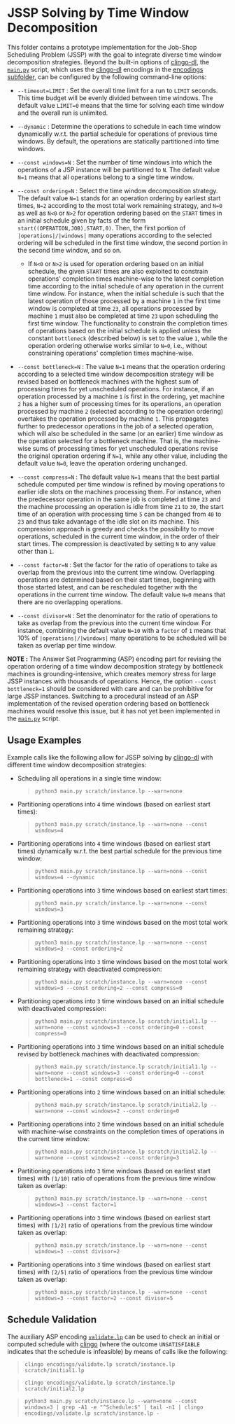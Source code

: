 # JSSP Solving by Time Window Decomposition

This folder contains a prototype implementation for the Job-Shop Scheduling Problem (JSSP) with the goal to integrate diverse time window decomposition strategies. Beyond the built-in options of [clingo-dl](https://potassco.org/labs/clingoDL/), the [`main.py`](./main.py) script, which uses the [clingo-dl](https://potassco.org/labs/clingoDL/) encodings in the [encodings subfolder](./encodings/), can be configured by the following command-line options:

* `--timeout=LIMIT` : Set the overall time limit for a run to `LIMIT` seconds. This time budget will be evenly divided between time windows. The default value `LIMIT=0` means that the time for solving each time window and the overall run is unlimited.

* `--dynamic` : Determine the operations to schedule in each time window dynamically w.r.t. the partial schedule for operations of previous time windows. By default, the operations are statically partitioned into time windows.

* `--const windows=N` : Set the number of time windows into which the operations of a JSP instance will be partitioned to `N`. The default value `N=1` means that all operations belong to a single time window.

* `--const ordering=N` : Select the time window decomposition strategy. The default value `N=1` stands for an operation ordering by earliest start times, `N=2` according to the most total work remaining strategy, and `N=0` as well as `N<0` or `N>2` for operation ordering based on the `START` times in an initial schedule given by facts of the form `start((OPERATION,JOB),START,0)`. Then, the first portion of `|operations|/|windows|` many operations according to the selected ordering will be scheduled in the first time window, the second portion in the second time window, and so on.

  * If `N<0` or `N>2` is used for operation ordering based on an initial schedule, the given `START` times are also exploited to constrain operations' completion times machine-wise to the latest completion time according to the initial schedule of any operation in the current time window. For instance, when the initial schedule is such that the latest operation of those processed by a machine `1` in the first time window is completed at time `23`, all operations processed by machine `1` must also be completed at time `23` upon scheduling the first time window. The functionality to constrain the completion times of operations based on the initial schedule is applied unless the constant `bottleneck` (described below) is set to the value `1`, while the operation ordering otherwise works similar to `N=0`, i.e., without constraining operations' completion times machine-wise.

* `--const bottleneck=N` : The value `N=1` means that the operation ordering according to a selected time window decomposition strategy will be revised based on bottleneck machines with the highest sum of processing times for yet unscheduled operations. For instance, if an operation processed by a machine `1` is first in the ordering, yet machine `2` has a higher sum of processing times for its operations, an operation processed by machine `2` (selected according to the operation ordering) overtakes the operation processed by machine `1`. This propagates further to predecessor operations in the job of a selected operation, which will also be scheduled in the same (or an earlier) time window as the operation selected for a bottleneck machine. That is, the machine-wise sums of processing times for yet unscheduled operations revise the original operation ordering if `N=1`, while any other value, including the default value `N=0`, leave the operation ordering unchanged.

* `--const compress=N` : The default value `N=1` means that the best partial schedule computed per time window is refined by moving operations to earlier idle slots on the machines processing them. For instance, when the predecessor operation in the same job is completed at time `23` and the machine processing an operation is idle from time `21` to `30`, the start time of an operation with processing time `5` can be changed from `40` to `23` and thus take advantage of the idle slot on its machine. This compression approach is greedy and checks the possibility to move operations, scheduled in the current time window, in the order of their start times. The compression is deactivated by setting `N` to any value other than `1`.

* `--const factor=N` : Set the factor for the ratio of operations to take as overlap from the previous into the current time window. Overlapping operations are determined based on their start times, beginning with those started latest, and can be rescheduled together with the operations in the current time window. The default value `N=0` means that there are no overlapping operations.

* `--const divisor=N` : Set the denominator for the ratio of operations to take as overlap from the previous into the current time window. For instance, combining the default value `N=10` with a `factor` of `1` means that 10% of `|operations|/|windows|` many operations to be scheduled will be taken as overlap per time window.

__NOTE :__ The Answer Set Programming (ASP) encoding part for revising the operation ordering of a time window decomposition strategy by bottleneck machines is grounding-intensive, which creates memory stress for large JSSP instances with thousands of operations. Hence, the option `--const bottleneck=1` should be considered with care and can be prohibitive for large JSSP instances. Switching to a procedural instead of an ASP implementation of the revised operation ordering based on bottleneck machines would resolve this issue, but it has not yet been implemented in the [`main.py`](./main.py) script.

## Usage Examples

Example calls like the following allow for JSSP solving by [clingo-dl](https://potassco.org/labs/clingoDL/) with different time window decomposition strategies:

* Scheduling all operations in a single time window:

  > `python3 main.py scratch/instance.lp --warn=none`

* Partitioning operations into `4` time windows (based on earliest start times):

  > `python3 main.py scratch/instance.lp --warn=none --const windows=4`

* Partitioning operations into `4` time windows (based on earliest start times) dynamically w.r.t. the best partial schedule for the previous time window:

  > `python3 main.py scratch/instance.lp --warn=none --const windows=4 --dynamic`

* Partitioning operations into `3` time windows based on earliest start times:

  > `python3 main.py scratch/instance.lp --warn=none --const windows=3`

* Partitioning operations into `3` time windows based on the most total work remaining strategy:

  > `python3 main.py scratch/instance.lp --warn=none --const windows=3 --const ordering=2`

* Partitioning operations into `3` time windows based on the most total work remaining strategy with deactivated compression:

  > `python3 main.py scratch/instance.lp --warn=none --const windows=3 --const ordering=2 --const compress=0`

* Partitioning operations into `3` time windows based on an initial schedule with deactivated compression:

  > `python3 main.py scratch/instance.lp scratch/initial1.lp --warn=none --const windows=3 --const ordering=0 --const compress=0`

* Partitioning operations into `3` time windows based on an initial schedule revised by bottleneck machines with deactivated compression:

  > `python3 main.py scratch/instance.lp scratch/initial1.lp --warn=none --const windows=3 --const ordering=0 --const bottleneck=1 --const compress=0`

* Partitioning operations into `2` time windows based on an initial schedule:

  > `python3 main.py scratch/instance.lp scratch/initial2.lp --warn=none --const windows=2 --const ordering=0`

* Partitioning operations into `2` time windows based on an initial schedule with machine-wise constraints on the completion times of operations in the current time window:

  > `python3 main.py scratch/instance.lp scratch/initial2.lp --warn=none --const windows=2 --const ordering=3`

* Partitioning operations into `3` time windows (based on earliest start times)
  with `⌈1/10⌉` ratio of operations from the previous time window taken as overlap:

  > `python3 main.py scratch/instance.lp --warn=none --const windows=3 --const factor=1`

* Partitioning operations into `3` time windows (based on earliest start times)
  with `⌈1/2⌉` ratio of operations from the previous time window taken as overlap:

  > `python3 main.py scratch/instance.lp --warn=none --const windows=3 --const divisor=2`

* Partitioning operations into `3` time windows (based on earliest start times)
  with `⌈2/5⌉` ratio of operations from the previous time window taken as overlap:

  > `python3 main.py scratch/instance.lp --warn=none --const windows=3 --const factor=2 --const divisor=5`

## Schedule Validation

The auxiliary ASP encoding [`validate.lp`](./encodings/validate.lp) can be used to check an initial or computed schedule with [clingo](https://potassco.org/clingo/) (where the outcome `UNSATISFIABLE` indicates that the schedule is infeasible) by means of calls like the following:

  > `clingo encodings/validate.lp scratch/instance.lp scratch/initial1.lp`

  > `clingo encodings/validate.lp scratch/instance.lp scratch/initial2.lp`

  > `python3 main.py scratch/instance.lp --warn=none --const windows=3 | grep -A1 -e "^Schedule:$" | tail -n1 | clingo encodings/validate.lp scratch/instance.lp -`
